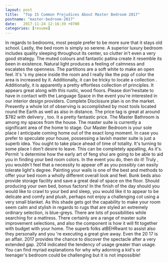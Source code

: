 ```yaml
---
layout: post
title:  "Top 15 Common Prejudices About Master Bedroom 2017"
postname: "master-bedroom-2017"
date:   2017-11-24 12:16:39 +0700
categories: [resume]
---
```

In regards to bedrooms, most people prefer to be more sure that it stays old school. Lastly, the bed room is simply so serene. A superior luxury bedroom includes quality sleeping throughout its center, so clutter in't even a very good strategy. The muted colours and fantastic patina create it resemble its been in existence. Natural light produces a feeling of calmness and escalates the openness. The partitions are a soft white to make an open feel. It's 's my piece inside the room and I really like the pop of color the area is increased by it. Additionally, it can be tricky to locate a collection . Additionally, it is apparently a pretty effortless collection of principles. It appears great along with this rustic, wood floors. Please don'hesitate to have in contact with the Language Space in the event you're interested in our interior design providers. Complete Disclosure plan is on the market. Presently a whole lot of observing is accomplished by most tools located round the Earth as well as also in distance. The price tag is great at around $782 with delivery , too. It a pretty fantastic price. The Master Bathroom is among my spaces from the house. The master suite is currently a significant area of the home to stage. Our Master Bedroom is your sole place I anticipate coming home out of the exact long moment. In case you prefer to speculate your house, possessing a lavish master suite is just a superb idea. You ought to take place ahead of time of totality. It's turning to some place I don't desire to leave. This can be completely appalling, As it's. Permit 's determine how the early art of feng shui are going to be able to aid you in finding your bed room colors. In the event you do, then do it! Truly , you wouldn't feel that a necessity to appear off as you possibly can easily tolerate light's degree. Painting your walls is one of the best and methods to offer your bed room a wholly different overall look and feel. Bunk beds also provide storage facility and save a great deal of space on the floor. Should producing your own bed, bonus factors! In the finish of the day should you would like to crawl to your bed and sleep, you would like it to appear to be delicate and comfy and plush, perhaps not enjoy a challenging cot using a very small blanket. As this shade gets got the capability to make your room seem calm and stylish in regards to rugs that are styled an extremely ordinary selection, is blue-greys. There are lots of possibilities while searching for a mattress. There certainly are a range of master suite improvement selections, and also the component is how it will fit together with budget with your home. The superb folks atBEHRwant to assist also they personally and you 're executing a great give away. Even the 20 17 is an affair. 2017 provides the chance to discover the spectacle after a very extended gap. 2014 indicated the tendency of usage greater than usage. You can find myriad explanations for why why adorning a kid's or teenager's bedroom could be challenging but it is not impossible!
